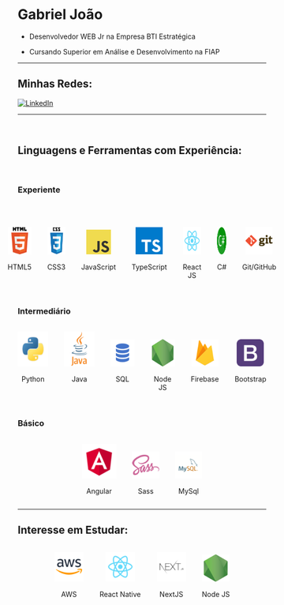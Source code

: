 # Gabriel João

* Desenvolvedor WEB Jr na Empresa BTI Estratégica

* Cursando Superior em Análise e Desenvolvimento na FIAP

---

## Minhas Redes:

<div>
    <a href="https://www.linkedin.com/in/gabriel-joao/">
    <img 
    alt="LinkedIn" 
    width="32px" 
    src="https://raw.githubusercontent.com/peterthehan/peterthehan/master/assets/linkedin.svg"/>
    </a>
</div>

---


<br>

## Linguagens e Ferramentas com Experiência:


<br>

### Experiente

<br>

<div style="display:flex; grid-gap:2rem; margin-top:2rem; justify-content:center; align-items:baseline;">
    <div align="center">
        <img height="55" src="https://raw.githubusercontent.com/github/explore/80688e429a7d4ef2fca1e82350fe8e3517d3494d/topics/html/html.png">
        <p>HTML5</p>
    </div>
    <div align="center">
        <img height="55" src="https://raw.githubusercontent.com/github/explore/80688e429a7d4ef2fca1e82350fe8e3517d3494d/topics/css/css.png">
        <p>CSS3</p>
    </div>
    <div align="center">
        <img height="50" src="https://raw.githubusercontent.com/github/explore/80688e429a7d4ef2fca1e82350fe8e3517d3494d/topics/javascript/javascript.png">
        <p>JavaScript</p>
    </div>
    <div align="center">
        <img height="55" src="https://raw.githubusercontent.com/github/explore/80688e429a7d4ef2fca1e82350fe8e3517d3494d/topics/typescript/typescript.png">
        <p>TypeScript</p>
    </div>
    <div align="center">
        <img height="55" src="https://raw.githubusercontent.com/github/explore/80688e429a7d4ef2fca1e82350fe8e3517d3494d/topics/react/react.png">
        <p>React JS</p>
    </div>
    <div align="center">
        <img height="55" src="https://raw.githubusercontent.com/github/explore/80688e429a7d4ef2fca1e82350fe8e3517d3494d/topics/csharp/csharp.png">
        <p>C#</p>
    </div>
    <div align="center">
        <img height="55" src="https://raw.githubusercontent.com/github/explore/80688e429a7d4ef2fca1e82350fe8e3517d3494d/topics/git/git.png">
        <p>Git/GitHub</p>
    </div>
</div>

<br>

### Intermediário

<div style="display:flex; grid-gap:2rem; margin-top:2rem; justify-content:center; align-items:baseline;">
    <div align="center">
        <img height="70" src="https://raw.githubusercontent.com/github/explore/80688e429a7d4ef2fca1e82350fe8e3517d3494d/topics/python/python.png">
        <p>Python</p>
    </div>
    <div align="center">
        <img height="70" src="https://raw.githubusercontent.com/github/explore/5b3600551e122a3277c2c5368af2ad5725ffa9a1/topics/java/java.png">
        <p>Java</p>
    </div>
    <div align="center">
        <img height="55" src="https://raw.githubusercontent.com/github/explore/80688e429a7d4ef2fca1e82350fe8e3517d3494d/topics/sql/sql.png">
        <p>SQL</p>
    </div>
    <div align="center">
        <img height="55" src="https://raw.githubusercontent.com/github/explore/80688e429a7d4ef2fca1e82350fe8e3517d3494d/topics/nodejs/nodejs.png">
        <p>Node JS</p>
    </div>
    <div align="center">
        <img height="55" src="https://raw.githubusercontent.com/github/explore/80688e429a7d4ef2fca1e82350fe8e3517d3494d/topics/firebase/firebase.png">
        <p>Firebase</p>
    </div>
    <div align="center">
        <img height="55" src="https://raw.githubusercontent.com/github/explore/80688e429a7d4ef2fca1e82350fe8e3517d3494d/topics/bootstrap/bootstrap.png">
        <p>Bootstrap</p>
    </div>
</div>

<br>

### Básico

<div style="display:flex; grid-gap:2rem; margin-top:2rem; justify-content:center; align-items:baseline;">
    <div align="center">
        <img height="70" src="https://raw.githubusercontent.com/github/explore/80688e429a7d4ef2fca1e82350fe8e3517d3494d/topics/angular/angular.png">
        <p>Angular</p>
    </div>
    <div align="center">
        <img height="55" src="https://raw.githubusercontent.com/github/explore/80688e429a7d4ef2fca1e82350fe8e3517d3494d/topics/sass/sass.png">
        <p>Sass</p>
    </div>
    <div align="center">
        <img height="55" src="https://raw.githubusercontent.com/github/explore/80688e429a7d4ef2fca1e82350fe8e3517d3494d/topics/mysql/mysql.png">
        <p>MySql</p>
    </div>
</div>

---

## Interesse em Estudar:

<div style="display:flex; grid-gap:2rem; margin-top:2rem; justify-content:center; align-items:baseline;">
    <div align="center">
        <img height="60" src="https://raw.githubusercontent.com/github/explore/fbceb94436312b6dacde68d122a5b9c7d11f9524/topics/aws/aws.png">
        <p>AWS</p>
    </div>
    <div align="center">
        <img height="60" src="https://raw.githubusercontent.com/github/explore/80688e429a7d4ef2fca1e82350fe8e3517d3494d/topics/react-native/react-native.png">
        <p>React Native</p>
    </div>
    <div align="center">
        <img height="60" src="https://raw.githubusercontent.com/github/explore/28b02bbc9ad9f7a503c43775aebeb515dc2da5fc/topics/nextjs/nextjs.png">
        <p>NextJS</p>
    </div>
    <div align="center">
        <img height="55" src="https://raw.githubusercontent.com/github/explore/80688e429a7d4ef2fca1e82350fe8e3517d3494d/topics/nodejs/nodejs.png">
        <p>Node JS</p>
    </div>
</div>

<!--
### Hi there 👋

**gjoao98/gjoao98** is a ✨ _special_ ✨ repository because its `README.md` (this file) appears on your GitHub profile.

Here are some ideas to get you started:

- 🔭 I’m currently working on ...
- 🌱 I’m currently learning ...
- 👯 I’m looking to collaborate on ...
- 🤔 I’m looking for help with ...
- 💬 Ask me about ...
- 📫 How to reach me: ...
- 😄 Pronouns: ...
- ⚡ Fun fact: ...
-->
